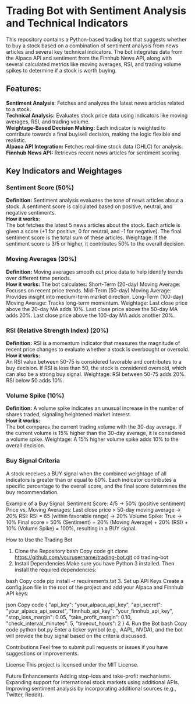 # Trading Bot with Sentiment Analysis and Technical Indicators

This repository contains a Python-based trading bot that suggests whether to buy a stock based on a combination of sentiment analysis from news articles and several key technical indicators. The bot integrates data from the Alpaca API and sentiment from the Finnhub News API, along with several calculated metrics like moving averages, RSI, and trading volume spikes to determine if a stock is worth buying.

## Features:

**Sentiment Analysis**: Fetches and analyzes the latest news articles related to a stock.  
**Technical Analysis:** Evaluates stock price data using indicators like moving averages, RSI, and trading volume.  
**Weightage-Based Decision Making:** Each indicator is weighted to contribute towards a final buy/sell decision, making the logic flexible and realistic.  
**Alpaca API Integration:** Fetches real-time stock data (OHLC) for analysis.  
**Finnhub News API:** Retrieves recent news articles for sentiment scoring.

## Key Indicators and Weightages

### Sentiment Score (50%)

**Definition:** Sentiment analysis evaluates the tone of news articles about a stock. A sentiment score is calculated based on positive, neutral, and negative sentiments.  
**How it works:**  
The bot fetches the latest 5 news articles about the stock.
Each article is given a score (+1 for positive, 0 for neutral, and -1 for negative).
The final sentiment score is the total sum of these articles.
Weightage: If the sentiment score is 3/5 or higher, it contributes 50% to the overall decision.  
### Moving Averages (30%)

**Definition:** Moving averages smooth out price data to help identify trends over different time periods.  
**How it works:** The bot calculates:
Short-Term (20-day) Moving Average: Focuses on recent price trends.
Mid-Term (50-day) Moving Average: Provides insight into medium-term market direction.
Long-Term (100-day) Moving Average: Tracks long-term momentum.
Weightage:
Last close price above the 20-day MA adds 10%.
Last close price above the 50-day MA adds 20%.
Last close price above the 100-day MA adds another 20%.

### RSI (Relative Strength Index) (20%)

**Definition:** RSI is a momentum indicator that measures the magnitude of recent price changes to evaluate whether a stock is overbought or oversold.  
**How it works:**  
An RSI value between 50-75 is considered favorable and contributes to a buy decision.
If RSI is less than 50, the stock is considered oversold, which can also be a strong buy signal.
Weightage:
RSI between 50-75 adds 20%.
RSI below 50 adds 10%.
### Volume Spike (10%)

**Definition:** A volume spike indicates an unusual increase in the number of shares traded, signaling heightened market interest.  
**How it works:**  
The bot compares the current trading volume with the 30-day average.
If the current volume is 15% higher than the 30-day average, it is considered a volume spike.
Weightage: A 15% higher volume spike adds 10% to the overall decision.

### Buy Signal Criteria  
A stock receives a BUY signal when the combined weightage of all indicators is greater than or equal to 60%. Each indicator contributes a specific percentage to the overall score, and the final score determines the buy recommendation.

Example of a Buy Signal:
Sentiment Score: 4/5 → 50% (positive sentiment)
Price vs. Moving Averages:
Last close price > 50-day moving average → 20%
RSI: RSI = 65 (within favorable range) → 20%
Volume Spike: True → 10%
Final score = 50% (Sentiment) + 20% (Moving Average) + 20% (RSI) + 10% (Volume Spike) = 100%, resulting in a BUY signal.

How to Use the Trading Bot
1. Clone the Repository
bash
Copy code
git clone https://github.com/yourusername/trading-bot.git
cd trading-bot
2. Install Dependencies
Make sure you have Python 3 installed. Then install the required dependencies:

bash
Copy code
pip install -r requirements.txt
3. Set up API Keys
Create a config.json file in the root of the project and add your Alpaca and Finnhub API keys:

json
Copy code
{
  "api_key": "your_alpaca_api_key",
  "api_secret": "your_alpaca_api_secret",
  "finnhub_api_key": "your_finnhub_api_key",
  "stop_loss_margin": 0.05,
  "take_profit_margin": 0.10,
  "check_interval_minutes": 5,
  "timeout_hours": 2
}
4. Run the Bot
bash
Copy code
python bot.py
Enter a ticker symbol (e.g., AAPL, NVDA), and the bot will provide the buy signal based on the criteria discussed.

Contributions
Feel free to submit pull requests or issues if you have suggestions or improvements.

License
This project is licensed under the MIT License.

Future Enhancements
Adding stop-loss and take-profit mechanisms.
Expanding support for international stock markets using additional APIs.
Improving sentiment analysis by incorporating additional sources (e.g., Twitter, Reddit).
